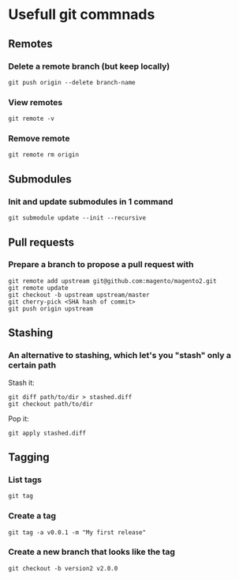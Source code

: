 # Usefull git commnads

## Remotes

### Delete a remote branch (but keep locally)

    git push origin --delete branch-name

### View remotes

    git remote -v

### Remove remote

    git remote rm origin

## Submodules

### Init and update submodules in 1 command

    git submodule update --init --recursive

## Pull requests

### Prepare a branch to propose a pull request with

    git remote add upstream git@github.com:magento/magento2.git
    git remote update
    git checkout -b upstream upstream/master
    git cherry-pick <SHA hash of commit>
    git push origin upstream

## Stashing

### An alternative to stashing, which let's you "stash" only a certain path

Stash it:

    git diff path/to/dir > stashed.diff
    git checkout path/to/dir

Pop it:

    git apply stashed.diff

## Tagging

### List tags

    git tag

### Create a tag

    git tag -a v0.0.1 -m "My first release"

### Create a new branch that looks like the tag

    git checkout -b version2 v2.0.0


